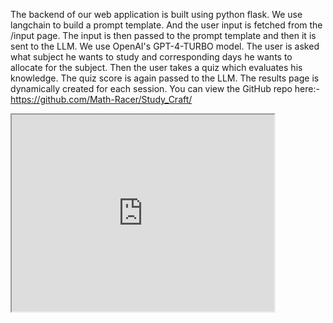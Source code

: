 The backend of our web application is built using python flask. We use langchain to build a prompt template. And the user input is fetched from the /input page. The input is then passed to the prompt template and then it is sent to the LLM. We use OpenAI's GPT-4-TURBO model. The user is asked what subject he wants to study and corresponding days he wants to allocate for the subject. Then the user takes a quiz which evaluates his knowledge. The quiz score is again passed to the LLM. The results page is dynamically created for each session. You can view the GitHub repo here:- https://github.com/Math-Racer/Study_Craft/


<iframe width="420" height="315" src="https://youtu.be/WZwJbvHfC_M"></iframe>


